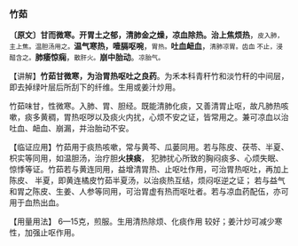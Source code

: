 ### 竹茹

**〔原文〕甘而微寒。开胃土之郁，清肺金之燥，凉血除热。治上焦烦热**，<small>皮入肺，主上焦。温胆汤用之。</small>**温气寒热，噎膈呕啘**，<small>胃热。</small>**吐血衄血**，<small>清肺凉胃。齿血 不止，浸醋含之。</small>**肺痿惊痫**，<small>散肝火。</small>**崩中胎动**。<small>凉胎气。</small>

【讲解】**竹茹甘微寒，为治胃热呕吐之良药**。为禾本科青秆竹和淡竹秆的中间层，即去掉绿叶层后所刮下的纤维。生用或姜汁炒用。

竹茹味甘，性微寒。入肺、胃、胆经。既能清肺化痰，又善清胃止呕，故凡肺热咳嗽，痰多黄稠，胃热呕哕以及痰火内扰，心烦不安之证，皆常用之。兼可凉血以治吐血、衄血、崩漏，并治胎动不安。

【临证应用】竹茹用于痰热咳嗽，常与黄芩、瓜蒌同用。若与陈皮、茯苓、半夏、枳实等同用，如温胆汤，治疗胆**火挟痰**， 犯肺扰心所致的胸闷痰多、心烦失眠、惊悸等证。竹茹若与黄连同用，益增清胃热、止呕吐作用，可治胃热呕吐，再加上陈皮、 半夏，即黄连橘皮竹茹半夏汤，以治痰热互结，烦闷呕逆之证； 若与益气和胃之陈皮、生姜、人参等同用，可治胃虚有热而呕吐者。若与凉血药配伍，亦可用于血热出血。

【用量用法】 6—15克，煎服。生用清热除烦、化痰作用 较好；姜汁炒可减少寒性，加强止呕作用。